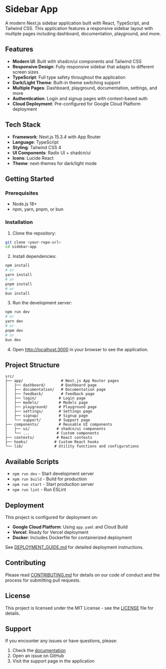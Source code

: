 # Sidebar App

A modern Next.js sidebar application built with React, TypeScript, and Tailwind CSS. This application features a responsive sidebar layout with multiple pages including dashboard, documentation, playground, and more.

## Features

- **Modern UI**: Built with shadcn/ui components and Tailwind CSS
- **Responsive Design**: Fully responsive sidebar that adapts to different screen sizes
- **TypeScript**: Full type safety throughout the application
- **Dark/Light Theme**: Built-in theme switching support
- **Multiple Pages**: Dashboard, playground, documentation, settings, and more
- **Authentication**: Login and signup pages with context-based auth
- **Cloud Deployment**: Pre-configured for Google Cloud Platform deployment

## Tech Stack

- **Framework**: Next.js 15.3.4 with App Router
- **Language**: TypeScript
- **Styling**: Tailwind CSS 4
- **UI Components**: Radix UI + shadcn/ui
- **Icons**: Lucide React
- **Theme**: next-themes for dark/light mode

## Getting Started

### Prerequisites

- Node.js 18+ 
- npm, yarn, pnpm, or bun

### Installation

1. Clone the repository:
```bash
git clone <your-repo-url>
cd sidebar-app
```

2. Install dependencies:
```bash
npm install
# or
yarn install
# or
pnpm install
# or
bun install
```

3. Run the development server:
```bash
npm run dev
# or
yarn dev
# or
pnpm dev
# or
bun dev
```

4. Open [http://localhost:3000](http://localhost:3000) in your browser to see the application.

## Project Structure

```
src/
├── app/                 # Next.js App Router pages
│   ├── dashboard/       # Dashboard page
│   ├── documentation/   # Documentation page
│   ├── feedback/        # Feedback page
│   ├── login/          # Login page
│   ├── models/         # Models page
│   ├── playground/     # Playground page
│   ├── settings/       # Settings page
│   ├── signup/         # Signup page
│   └── support/        # Support page
├── components/         # Reusable UI components
│   ├── ui/            # shadcn/ui components
│   └── ...            # Custom components
├── contexts/          # React contexts
├── hooks/            # Custom React hooks
└── lib/              # Utility functions and configurations
```

## Available Scripts

- `npm run dev` - Start development server
- `npm run build` - Build for production
- `npm run start` - Start production server
- `npm run lint` - Run ESLint

## Deployment

This project is configured for deployment on:

- **Google Cloud Platform**: Using `app.yaml` and Cloud Build
- **Vercel**: Ready for Vercel deployment
- **Docker**: Includes Dockerfile for containerized deployment

See [DEPLOYMENT_GUIDE.md](./DEPLOYMENT_GUIDE.md) for detailed deployment instructions.

## Contributing

Please read [CONTRIBUTING.md](./CONTRIBUTING.md) for details on our code of conduct and the process for submitting pull requests.

## License

This project is licensed under the MIT License - see the [LICENSE](./LICENSE) file for details.

## Support

If you encounter any issues or have questions, please:
1. Check the [documentation](./src/app/documentation)
2. Open an issue on GitHub
3. Visit the support page in the application
